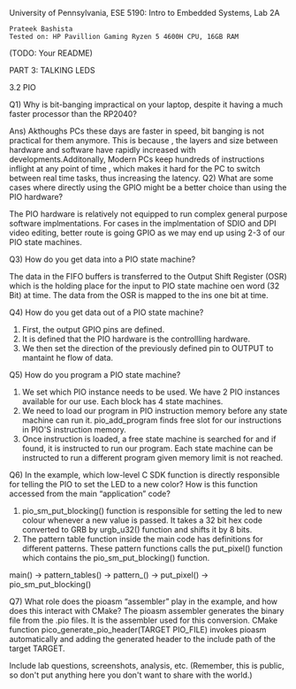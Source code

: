 University of Pennsylvania, ESE 5190: Intro to Embedded Systems, Lab 2A

    Prateek Bashista
    Tested on: HP Pavillion Gaming Ryzen 5 4600H CPU, 16GB RAM

(TODO: Your README)


PART 3: TALKING LEDS

3.2 PIO

Q1) Why is bit-banging impractical on your laptop, despite it having a much faster processor than the RP2040?

Ans) Akthoughs PCs these days are faster in speed, bit banging is not practical for them anymore. This is because , the layers and size between hardware and software have rapidly increased with developments.Additonally, Modern PCs keep hundreds of instructions inflight at any point of time , which makes it hard for the PC to switch between real time tasks, thus increasing the latency.
Q2) What are some cases where directly using the GPIO might be a better choice than using the PIO hardware? 

The PIO hardware is relatively not equipped to run complex general purpose software implmentations. For cases in the implmentation of SDIO and DPI video editing, better route is going GPIO as we may end up using 2-3 of our PIO state machines.

Q3) How do you get data into a PIO state machine? 

The data in the FIFO buffers is transferred to the Output Shift Register (OSR) which is the holding place for the input to PIO state machine oen word (32 Bit) at time. The data from the OSR is mapped to the ins one bit at time.

Q4) How do you get data out of a PIO state machine?

1) First, the output GPIO pins are defined.
2) It is defined that the PIO hardware is the controllling hardware.
3) We then set the direction of the previously defined pin to OUTPUT to mantaint he flow of data.

Q5) How do you program a PIO state machine?

1) We set which PIO instance needs to be used. We have 2 PIO instances available for our use. Each block has 4 state machines.
2) We need to load our program in PIO instruction memory before any state machine can run it. pio_add_program finds free slot for our instructions in PIO'S instruction memory.
3) Once instruction is loaded, a free state machine is searched for and if found, it is instructed to run our program. Each state machine can be instructed to run a different program given memory limit is not reached.

Q6) In the example, which low-level C SDK function is directly responsible for telling the PIO to set the LED to a new color? How is this function accessed from the main “application” code? 

1) pio_sm_put_blocking() function is responsible for setting the led to new colour whenever a new value is passed. It takes a 32 bit hex code converted to GRB by urgb_u32() function and shifts it by 8 bits.
2) The pattern table function inside the main code has definitions for different patterns. These pattern functions calls the put_pixel() function which contains the pio_sm_put_blocking() function.

main() -> pattern_tables() -> pattern_() -> put_pixel() -> pio_sm_put_blocking()

Q7) What role does the pioasm “assembler” play in the example, and how does this interact with CMake?
The pioasm assembler generates the binary file from the .pio files. It is the assembler used for this conversion. CMake function pico_generate_pio_header(TARGET
PIO_FILE) invokes pioasm automatically and adding the generated header to the include path of the target TARGET.






Include lab questions, screenshots, analysis, etc. (Remember, this is public, so don't put anything here you don't want to share with the world.)

